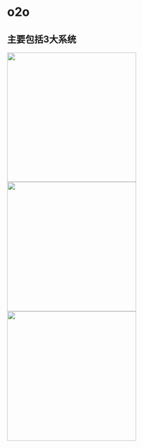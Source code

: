 # o2o
<h2>主要包括3大系统</h2>
<img width="300px" src="https://github.com/email95/o2o/blob/master/o2o/blob/admin.jpeg" /><img width="300px"  src="https://github.com/email95/o2o/blob/master/o2o/blob/front.jpeg" /><img width="300px" src="https://github.com/email95/o2o/blob/master/o2o/blob/shop.jpeg"/>
